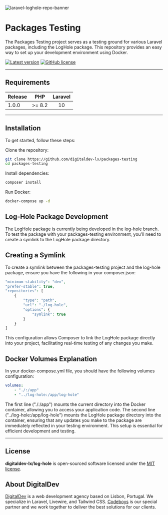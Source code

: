 ![laravel-loghole-repo-banner](https://pbs.twimg.com/profile_banners/593785558/1671194657/1500x500)

# Packages Testing

The Packages Testing project serves as a testing ground for various Laravel packages, including the LogHole package. This repository provides an easy way to set up your development environment using Docker.

[![Latest version](https://img.shields.io/github/release/digitaldev-lx/loghole?style=flat-square)](https://github.com/digitaldev-lx/loghole/releases)
[![GitHub license](https://img.shields.io/github/license/digitaldev-lx/loghole?style=flat-square)](https://github.com/digitaldev-lx/loghole/blob/master/LICENSE)

---

## Requirements

| Release |  PHP   | Laravel |
|---------|:------:|:-------:|
| 1.0.0   | >= 8.2 |   10    |

---

## Installation

To get started, follow these steps:

Clone the repository:

```bash
git clone https://github.com/digitaldev-lx/packages-testing
cd packages-testing

```

Install dependencies:

```bash
composer install
```

Run Docker:

```bash
docker-compose up -d
```

## Log-Hole Package Development
The LogHole package is currently being developed in the log-hole branch. To test the package with your packages-testing environment, you'll need to create a symlink to the LogHole package directory.

## Creating a Symlink
To create a symlink between the packages-testing project and the log-hole package, ensure you have the following in your composer.json:

```php
"minimum-stability": "dev",
"prefer-stable": true,
"repositories": [
    {
        "type": "path",
        "url": "./log-hole",
        "options": {
            "symlink": true
        }
    }
]
```

This configuration allows Composer to link the LogHole package directly into your project, facilitating real-time testing of any changes you make.

## Docker Volumes Explanation

In your docker-compose.yml file, you should have the following volumes configuration:


```yaml
volumes:
    - "./:/app"
    - "../log-hole:/app/log-hole"
```

The first line ("./:/app") mounts the current directory into the Docker container, allowing you to access your application code. The second line ("../log-hole:/app/log-hole") mounts the LogHole package directory into the container, ensuring that any updates you make to the package are immediately reflected in your testing environment. This setup is essential for efficient development and testing.


---

## License

**digitaldev-lx/log-hole** is open-sourced software licensed under the [MIT license](https://github.com/digitaldev-lx/laravel-eupago/blob/master/LICENSE).


## About DigitalDev

[DigitalDev](https://www.digitaldev.pt) is a web development agency based on Lisbon, Portugal. We specialize in Laravel, Livewire, and Tailwind CSS.
[Codeboys](https://www.codeboys.pt) is our special partner and we work together to deliver the best solutions for our clients.



